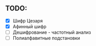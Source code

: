 ## TODO:
- [x] Шифр Цезаря
- [x] Афинный шифр
- [ ] Дешифрование - частотный анализ
- [ ] Полиалфавитные подстановки